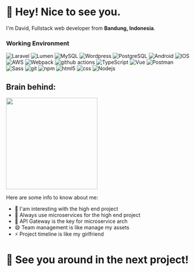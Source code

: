 <h1>👋 Hey! Nice to see you.</h1>


<p>I'm David, Fullstack web developer from <b>Bandung, Indonesia</b>.</p>
<h3>Working Environment</h3>
<p>
  <img alt="Laravel" src="https://img.shields.io/badge/-Laravel-FF2D20?style=flat-square&logo=laravel&logoColor=white" />
  <img alt="Lumen" src="https://img.shields.io/badge/-Lumen-FF2D20?style=flat-square&logo=Lumen&logoColor=white" />
  <img alt="MySQL" src="https://img.shields.io/badge/-MySQL-4479A1?style=flat-square&logo=mysql&logoColor=white" />
  <img alt="Wordpress" src="https://img.shields.io/badge/-Wordpress-0073AA?style=flat-square&logo=Wordpress&logoColor=white" />
  <img alt="PostgreSQL" src="https://img.shields.io/badge/-PostgreSQL-31628B?style=flat-square&logo=PostgreSQL&logoColor=white" />
  <img alt="Android" src="https://img.shields.io/badge/-Android-3BD580?style=flat-square&logo=Android&logoColor=white" />
  <img alt="IOS" src="https://img.shields.io/badge/-IOS-EBEBEB?style=flat-square&logo=apple&logoColor=black" />
  <img alt="AWS" src="https://img.shields.io/badge/-AWS-FF9901?style=flat-square&logo=amazon&logoColor=white" /> 
  <img alt="Webpack" src="https://img.shields.io/badge/-Webpack-8DD6F9?style=flat-square&logo=webpack&logoColor=white" />
  <img alt="github actions" src="https://img.shields.io/badge/-Github_Actions-2088FF?style=flat-square&logo=github-actions&logoColor=white" />
  <img alt="TypeScript" src="https://img.shields.io/badge/-TypeScript-007ACC?style=flat-square&logo=typescript&logoColor=white" />
  <img alt="Vue" src="https://img.shields.io/badge/-Vue-43853d?style=flat-square&logo=vue.js&logoColor=white" />
  <img alt="Postman" src="https://img.shields.io/badge/-Postman-FF6C37?style=flat-square&logo=postman&logoColor=white" />
  <img alt="Sass" src="https://img.shields.io/badge/-Sass-CC6699?style=flat-square&logo=sass&logoColor=white" />
  <img alt="git" src="https://img.shields.io/badge/-Git-F05032?style=flat-square&logo=git&logoColor=white" />
  <img alt="npm" src="https://img.shields.io/badge/-NPM-CB3837?style=flat-square&logo=npm&logoColor=white" />
  <img alt="html5" src="https://img.shields.io/badge/-HTML5-E34F26?style=flat-square&logo=html5&logoColor=white" />
  <img alt="css" src="https://img.shields.io/badge/-CSS-E34F26?style=flat-square&logo=css3&logoColor=white" />
  <img alt="Nodejs" src="https://img.shields.io/badge/-Nodejs-43853d?style=flat-square&logo=Node.js&logoColor=white" />
</p>

<h2>Brain behind:</h2>
<p>
  <img src="https://www.semai.co.id/wp-content/uploads/2021/07/Artboard-1.png" width="250" />
</p>

Here are some info to know about me:

- 🔭 I'am interesting with the high end project
- 🌱 Always use microservices for the high end project
- 👯 API Gateway is the key for microservice arch
- 😄 Team management is like manage my assets
- ⚡ Project timeline is like my girlfriend 

<h1>👋 See you around in the next project!</h1>
